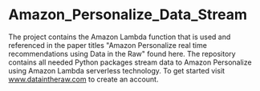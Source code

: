 # Amazon_Personalize_Data_Stream
The project contains the Amazon Lambda function that is used and referenced in the paper titles "Amazon Personalize real time recommendations using Data in the Raw" found here. The repository contains all needed Python packages stream data to Amazon Personalize using Amazon Lambda serverless technology. To get started visit www.dataintheraw.com to create an account.
